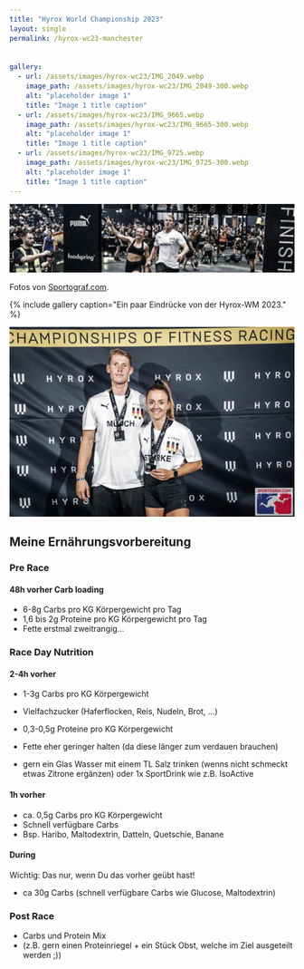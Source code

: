 ```yaml
---
title: "Hyrox World Championship 2023"
layout: single
permalink: /hyrox-wc23-manchester


gallery:
  - url: /assets/images/hyrox-wc23/IMG_2049.webp
    image_path: /assets/images/hyrox-wc23/IMG_2049-300.webp
    alt: "placeholder image 1"
    title: "Image 1 title caption"
  - url: /assets/images/hyrox-wc23/IMG_9665.webp
    image_path: /assets/images/hyrox-wc23/IMG_9665-300.webp
    alt: "placeholder image 1"
    title: "Image 1 title caption"
  - url: /assets/images/hyrox-wc23/IMG_9725.webp
    image_path: /assets/images/hyrox-wc23/IMG_9725-300.webp
    alt: "placeholder image 1"
    title: "Image 1 title caption"
---
```


![](/assets/images/hyrox-wc-header.jpg)

Fotos von [Sportograf.com](https://sportograf.com).

{% include gallery caption="Ein paar Eindrücke von der Hyrox-WM 2023." %}

![Siegerehrung](/assets/images/hyrox-wc23/IMG_2040.webp)

## Meine Ernährungsvorbereitung

### Pre Race
#### 48h vorher Carb loading
- 6-8g Carbs pro KG Körpergewicht pro Tag
- 1,6 bis 2g Proteine pro KG Körpergewicht pro Tag
- Fette erstmal zweitrangig...

### Race Day Nutrition
#### 2-4h vorher 
- 1-3g Carbs pro KG Körpergewicht
- Vielfachzucker (Haferflocken, Reis, Nudeln, Brot, ...)
- 0,3-0,5g Proteine pro KG Körpergewicht
- Fette eher geringer halten (da diese länger zum verdauen brauchen)

- gern ein Glas Wasser mit einem TL Salz trinken (wenns nicht schmeckt etwas Zitrone ergänzen) oder 1x SportDrink wie z.B. IsoActive

#### 1h vorher 
- ca. 0,5g Carbs pro KG Körpergewicht
- Schnell verfügbare Carbs
- Bsp. Haribo, Maltodextrin, Datteln, Quetschie, Banane

#### During
Wichtig: Das nur, wenn Du das vorher geübt hast!
 
- ca 30g Carbs (schnell verfügbare Carbs wie Glucose, Maltodextrin)

### Post Race
- Carbs und Protein Mix 
- (z.B. gern einen Proteinriegel + ein Stück Obst, welche im Ziel ausgeteilt werden ;))




